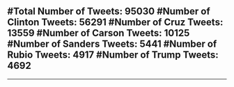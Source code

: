 #Total Number of Tweets: 95030 
#Number of Clinton Tweets: 56291
#Number of Cruz Tweets: 13559
#Number of Carson Tweets: 10125
#Number of Sanders Tweets: 5441
#Number of Rubio Tweets: 4917
#Number of Trump Tweets: 4692
---
---
